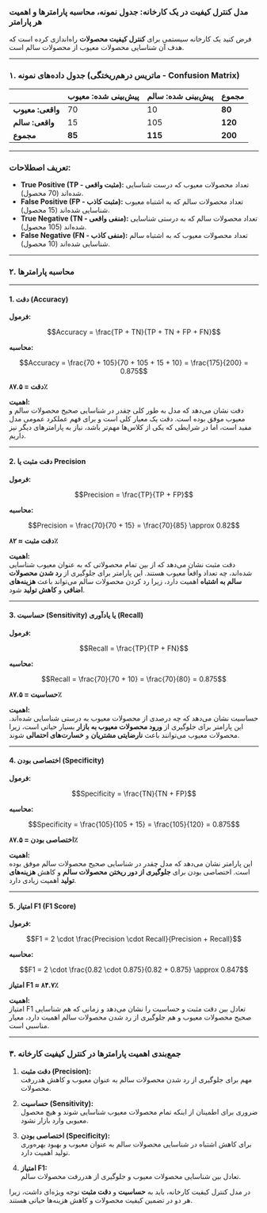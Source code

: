 ### **مدل کنترل کیفیت در یک کارخانه: جدول نمونه، محاسبه پارامترها و اهمیت هر پارامتر**

فرض کنید یک کارخانه سیستمی برای **کنترل کیفیت محصولات** راه‌اندازی کرده است که هدف آن شناسایی محصولات معیوب از محصولات سالم است.

---

### **۱. جدول داده‌های نمونه (ماتریس درهم‌ریختگی - Confusion Matrix)**

||**پیش‌بینی شده: معیوب**|**پیش‌بینی شده: سالم**|**مجموع**|
|---|---|---|---|
|**واقعی: معیوب**|70|10|**80**|
|**واقعی: سالم**|15|105|**120**|
|**مجموع**|**85**|**115**|**200**|

---

### **تعریف اصطلاحات:**

- **True Positive (TP - مثبت واقعی):** تعداد محصولات معیوب که درست شناسایی شده‌اند (70 محصول).
- **False Positive (FP - مثبت کاذب):** تعداد محصولات سالم که به اشتباه معیوب شناسایی شده‌اند (15 محصول).
- **True Negative (TN - منفی واقعی):** تعداد محصولات سالم که به درستی شناسایی شده‌اند (105 محصول).
- **False Negative (FN - منفی کاذب):** تعداد محصولات معیوب که به اشتباه سالم شناسایی شده‌اند (10 محصول).

---

### **۲. محاسبه پارامترها**

---

#### **1. دقت (Accuracy)**

**فرمول:**

$$Accuracy = \frac{TP + TN}{TP + TN + FP + FN}$$

**محاسبه:**

$$Accuracy = \frac{70 + 105}{70 + 105 + 15 + 10} = \frac{175}{200} = 0.875$$

**دقت = ۸۷.۵٪**

**اهمیت:**  
دقت نشان می‌دهد که مدل به طور کلی چقدر در شناسایی صحیح محصولات سالم و معیوب موفق بوده است. دقت یک معیار کلی است و برای فهم عملکرد عمومی مدل مفید است، اما در شرایطی که یکی از کلاس‌ها مهم‌تر باشد، نیاز به پارامترهای دیگر نیز داریم.

---

#### **2. دقت مثبت یا Precision**

**فرمول:**

$$Precision = \frac{TP}{TP + FP}$$

**محاسبه:**

$$Precision = \frac{70}{70 + 15} = \frac{70}{85} \approx 0.82$$

**دقت مثبت ≈ ۸۲٪**

**اهمیت:**  
دقت مثبت نشان می‌دهد که از بین تمام محصولاتی که به عنوان معیوب شناسایی شده‌اند، چه تعداد واقعاً معیوب هستند. این پارامتر برای جلوگیری از **رد شدن محصولات سالم به اشتباه** اهمیت دارد، زیرا رد کردن محصولات سالم می‌تواند باعث **هزینه‌های اضافی** و **کاهش تولید** شود.

---

#### **3. حساسیت (Sensitivity) یا یادآوری (Recall)**

**فرمول:**

$$Recall = \frac{TP}{TP + FN}$$

**محاسبه:**

$$Recall = \frac{70}{70 + 10} = \frac{70}{80} = 0.875$$

**حساسیت = ۸۷.۵٪**

**اهمیت:**  
حساسیت نشان می‌دهد که چه درصدی از محصولات معیوب به درستی شناسایی شده‌اند. این پارامتر برای جلوگیری از **ورود محصولات معیوب به بازار** بسیار حیاتی است، زیرا محصولات معیوب می‌توانند باعث **نارضایتی مشتریان** و **خسارت‌های احتمالی** شوند.

---

#### **4. اختصاصی بودن (Specificity)**

**فرمول:**

$$Specificity = \frac{TN}{TN + FP}$$

**محاسبه:**

$$Specificity = \frac{105}{105 + 15} = \frac{105}{120} = 0.875$$

**اختصاصی بودن = ۸۷.۵٪**

**اهمیت:**  
این پارامتر نشان می‌دهد که مدل چقدر در شناسایی صحیح محصولات سالم موفق بوده است. اختصاصی بودن برای **جلوگیری از دور ریختن محصولات سالم** و کاهش **هزینه‌های تولید** اهمیت زیادی دارد.

---

#### **5. امتیاز F1 (F1 Score)**

**فرمول:**

$$F1 = 2 \cdot \frac{Precision \cdot Recall}{Precision + Recall}$$

**محاسبه:**

$$F1 = 2 \cdot \frac{0.82 \cdot 0.875}{0.82 + 0.875} \approx 0.847$$

**امتیاز F1 ≈ ۸۴.۷٪**

**اهمیت:**  
امتیاز F1 تعادل بین دقت مثبت و حساسیت را نشان می‌دهد و زمانی که هم شناسایی صحیح محصولات معیوب و هم جلوگیری از رد شدن محصولات سالم اهمیت دارد، معیار مناسبی است.

---

### **۳. جمع‌بندی اهمیت پارامترها در کنترل کیفیت کارخانه**

1. **دقت مثبت (Precision):**  
    مهم برای جلوگیری از رد شدن محصولات سالم به عنوان معیوب و کاهش هدررفت محصولات.
    
2. **حساسیت (Sensitivity):**  
    ضروری برای اطمینان از اینکه تمام محصولات معیوب شناسایی شوند و هیچ محصول معیوبی وارد بازار نشود.
    
3. **اختصاصی بودن (Specificity):**  
    برای کاهش اشتباه در شناسایی محصولات سالم به عنوان معیوب و بهبود بهره‌وری تولید اهمیت دارد.
    
4. **امتیاز F1:**  
    تعادل بین شناسایی محصولات معیوب و جلوگیری از هدررفت محصولات سالم.
    

در مدل کنترل کیفیت کارخانه، باید به **حساسیت** و **دقت مثبت** توجه ویژه‌ای داشت، زیرا هر دو در تضمین کیفیت محصولات و کاهش هزینه‌ها حیاتی هستند.